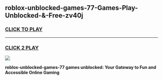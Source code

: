 
## roblox-unblocked-games-77-Games-Play-Unblocked-&-Free-zv40j
<h3>
<a href="https://premium76.site?title=roblox-unblocked-games-77&ref=24A">CLICK TO PLAY</a></h3>
<hr>

<h3>
<a href="https://premium76.site?title=roblox-unblocked-games-77&ref=24A">CLICK 2 PLAY</a>
  
</h3>

<a href="https://premium76.site?title=roblox-unblocked-games-77&ref=24A"><img src="https://clearcache.store/games.png"></a>


**roblox-unblocked-games-77 games unblocked: Your Gateway to Fun and Accessible Online Gaming**
